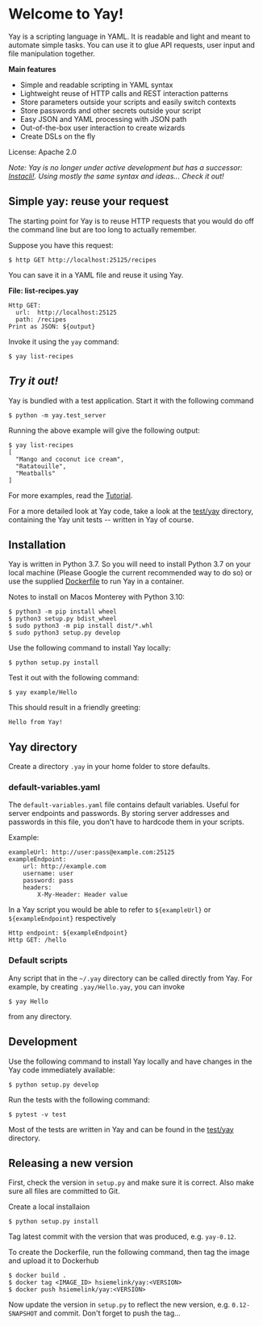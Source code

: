 # Welcome to Yay!

Yay is a scripting language in YAML. It is readable and light and meant to automate simple tasks. You can use it to glue
API requests, user input and file manipulation together.

**Main features**

* Simple and readable scripting in YAML syntax
* Lightweight reuse of HTTP calls and REST interaction patterns
* Store parameters outside your scripts and easily switch contexts
* Store passwords and other secrets outside your script
* Easy JSON and YAML processing with JSON path
* Out-of-the-box user interaction to create wizards
* Create DSLs on the fly

License: Apache 2.0

_Note: Yay is no longer under active development but has a
successor: [Instacli!](https://github.com/Hes-Siemelink/instacli).
Using mostly the same syntax and ideas... Check it out!_

## Simple yay: reuse your request

The starting point for Yay is to reuse HTTP requests that you would do off the command line but are too long to actually
remember.

Suppose you have this request:

    $ http GET http://localhost:25125/recipes

You can save it in a YAML file and reuse it using Yay.

**File: list-recipes.yay**

```
Http GET:
  url:  http://localhost:25125
  path: /recipes
Print as JSON: ${output}
```

Invoke it using the `yay` command:

    $ yay list-recipes

## _Try it out!_

Yay is bundled with a test application. Start it with the following command

    $ python -m yay.test_server

Running the above example will give the following output:

```
$ yay list-recipes
[
  "Mango and coconut ice cream",
  "Ratatouille",
  "Meatballs"
]
```

For more examples, read the [Tutorial](doc/Tutorial.md).

For a more detailed look at Yay code, take a look at the [test/yay](test/yay) directory, containing the Yay unit
tests -- written in Yay of course.

## Installation

Yay is written in Python 3.7. So you will need to install Python 3.7 on your local machine (Please Google the current
recommended way to do so) or use the supplied [Dockerfile](Dockerfile) to run Yay in a container.

Notes to install on Macos Monterey with Python 3.10:

    $ python3 -m pip install wheel
    $ python3 setup.py bdist_wheel
    $ sudo python3 -m pip install dist/*.whl
    $ sudo python3 setup.py develop

Use the following command to install Yay locally:

    $ python setup.py install

Test it out with the following command:

    $ yay example/Hello

This should result in a friendly greeting:

    Hello from Yay!

## Yay directory

Create a directory `.yay` in your home folder to store defaults.

### default-variables.yaml

The `default-variables.yaml` file contains default variables. Useful for server endpoints and passwords. By storing
server addresses and passwords in this file, you don't have to hardcode them in your scripts.

Example:

    exampleUrl: http://user:pass@example.com:25125
    exampleEndpoint:
        url: http://example.com
        username: user
        password: pass
        headers:
            X-My-Header: Header value

In a Yay script you would be able to refer to `${exampleUrl}` or `${exampleEndpoint}` respectively

    Http endpoint: ${exampleEndpoint}
    Http GET: /hello

### Default scripts

Any script that in the `~/.yay` directory can be called directly from Yay. For example, by creating `.yay/Hello.yay`,
you can invoke

    $ yay Hello

from any directory.

## Development

Use the following command to install Yay locally and have changes in the Yay code immediately available:

    $ python setup.py develop

Run the tests with the following command:

    $ pytest -v test

Most of the tests are written in Yay and can be found in the [test/yay](test/yay) directory.

## Releasing a new version

First, check the version in `setup.py` and make sure it is correct.
Also make sure all files are committed to Git.

Create a local installaion

    $ python setup.py install

Tag latest commit with the version that was produced, e.g. `yay-0.12`.

To create the Dockerfile, run the following command, then tag the image and upload it to Dockerhub

    $ docker build .
    $ docker tag <IMAGE_ID> hsiemelink/yay:<VERSION>
    $ docker push hsiemelink/yay:<VERSION>

Now update the version in `setup.py` to reflect the new version, e.g. `0.12-SNAPSHOT` and commit. Don't forget to push
the tag...



